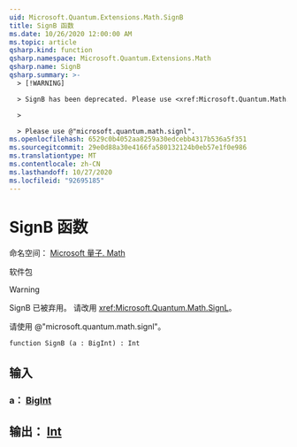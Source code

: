 ```yaml
---
uid: Microsoft.Quantum.Extensions.Math.SignB
title: SignB 函数
ms.date: 10/26/2020 12:00:00 AM
ms.topic: article
qsharp.kind: function
qsharp.namespace: Microsoft.Quantum.Extensions.Math
qsharp.name: SignB
qsharp.summary: >-
  > [!WARNING]

  > SignB has been deprecated. Please use <xref:Microsoft.Quantum.Math.SignL> instead.

  >

  > Please use @"microsoft.quantum.math.signl".
ms.openlocfilehash: 6529c0b4052aa8259a30edcebb4317b536a5f351
ms.sourcegitcommit: 29e0d88a30e4166fa580132124b0eb57e1f0e986
ms.translationtype: MT
ms.contentlocale: zh-CN
ms.lasthandoff: 10/27/2020
ms.locfileid: "92695185"
---
```

# <a name="signb-function"></a>SignB 函数

命名空间： [Microsoft 量子. Math](xref:Microsoft.Quantum.Extensions.Math)

软件包 [](https://nuget.org/packages/)


> [!WARNING]
> SignB 已被弃用。 请改用 <xref:Microsoft.Quantum.Math.SignL>。
>
> 请使用 @"microsoft.quantum.math.signl"。



```qsharp
function SignB (a : BigInt) : Int
```


## <a name="input"></a>输入

### <a name="a--bigint"></a>a： [BigInt](xref:microsoft.quantum.lang-ref.bigint)





## <a name="output--int"></a>输出： [Int](xref:microsoft.quantum.lang-ref.int)

